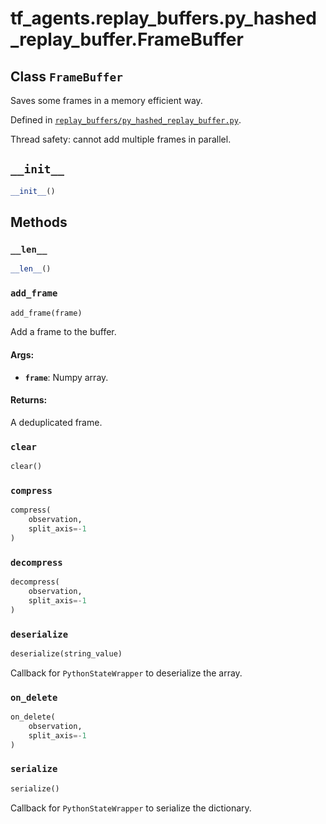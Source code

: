 <div itemscope itemtype="http://developers.google.com/ReferenceObject">
<meta itemprop="name" content="tf_agents.replay_buffers.py_hashed_replay_buffer.FrameBuffer" />
<meta itemprop="path" content="Stable" />
<meta itemprop="property" content="__init__"/>
<meta itemprop="property" content="__len__"/>
<meta itemprop="property" content="add_frame"/>
<meta itemprop="property" content="clear"/>
<meta itemprop="property" content="compress"/>
<meta itemprop="property" content="decompress"/>
<meta itemprop="property" content="deserialize"/>
<meta itemprop="property" content="on_delete"/>
<meta itemprop="property" content="serialize"/>
</div>

# tf_agents.replay_buffers.py_hashed_replay_buffer.FrameBuffer

## Class `FrameBuffer`

Saves some frames in a memory efficient way.





Defined in [`replay_buffers/py_hashed_replay_buffer.py`](https://github.com/tensorflow/agents/tree/master/tf_agents/replay_buffers/py_hashed_replay_buffer.py).

<!-- Placeholder for "Used in" -->

Thread safety: cannot add multiple frames in parallel.

<h2 id="__init__"><code>__init__</code></h2>

``` python
__init__()
```





## Methods

<h3 id="__len__"><code>__len__</code></h3>

``` python
__len__()
```



<h3 id="add_frame"><code>add_frame</code></h3>

``` python
add_frame(frame)
```

Add a frame to the buffer.

#### Args:

* <b>`frame`</b>: Numpy array.


#### Returns:

A deduplicated frame.

<h3 id="clear"><code>clear</code></h3>

``` python
clear()
```



<h3 id="compress"><code>compress</code></h3>

``` python
compress(
    observation,
    split_axis=-1
)
```



<h3 id="decompress"><code>decompress</code></h3>

``` python
decompress(
    observation,
    split_axis=-1
)
```



<h3 id="deserialize"><code>deserialize</code></h3>

``` python
deserialize(string_value)
```

Callback for `PythonStateWrapper` to deserialize the array.

<h3 id="on_delete"><code>on_delete</code></h3>

``` python
on_delete(
    observation,
    split_axis=-1
)
```



<h3 id="serialize"><code>serialize</code></h3>

``` python
serialize()
```

Callback for `PythonStateWrapper` to serialize the dictionary.



